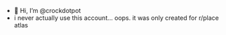 - 👋 Hi, I’m @crockdotpot
- i never actually use this account... oops. it was only created for r/place atlas

<!---
crockdotpot/crockdotpot is a ✨ special ✨ repository because its `README.md` (this file) appears on your GitHub profile.
You can click the Preview link to take a look at your changes.
--->
